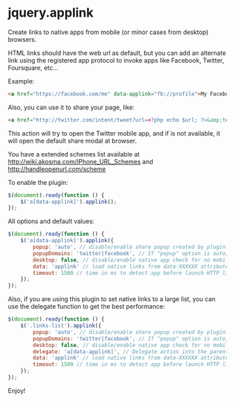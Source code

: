 jquery.applink
==============

Create links to native apps from mobile (or minor cases from desktop) browsers.

HTML links should have the web url as default, but you can add an alternate link using the registered app protocol to invoke apps like Facebook, Twitter, Foursquare, etc...

Example:

```html
<a href="https://facebook.com/me" data-applink="fb://profile">My Facebook Profile</a>
```

Also, you can use it to share your page, like:

```html
<a href="http://twitter.com/intent/tweet?url=<?php echo $url; ?>&amp;text=<?php echo urlencode($text); ?>" data-applink="twitter://post?url=<?php echo $url; ?>&amp;text=<?php echo urlencode($text); ?>">Share My Web in Twitter</a>
```

This action will try to open the Twitter mobile app, and if is not available, it will open the default share modal at browser.

You have a extended schemes list available at http://wiki.akosma.com/IPhone_URL_Schemes and http://handleopenurl.com/scheme

To enable the plugin:

```javascript
$(document).ready(function () {
    $('a[data-applink]').applink();
});
```

All options and default values:

```javascript
$(document).ready(function () {
    $('a[data-applink]').applink({
        popup: 'auto', // disable/enable share popup created by plugin. If auto, only will be enabled to popupDomains domains
        popupDomains: 'twitter|facebook', // If "popup" option is auto, it will check this domains to open a domain or redirect to page
        desktop: false, // disable/enable native app check for no mobile devices
        data: 'applink' // load native links from data-XXXXXX attribute,
        timeout: 1500 // time in ms to detect app before launch HTTP link (only when is mobile and desktop is false)
    });
});
```

Also, if you are using this plugin to set native links to a large list, you can use the delegate function to get the best performance:

```javascript
$(document).ready(function () {
    $('.links-list').applink({
        popup: 'auto', // disable/enable share popup created by plugin. If auto, only will be enabled to popupDomains domains
        popupDomains: 'twitter|facebook', // If "popup" option is auto, it will check this domains to open a domain or redirect to page
        desktop: false, // disable/enable native app check for no mobile devices
        delegate: 'a[data-applink]', // Delegate action into the parent element (default is null)
        data: 'applink' // load native links from data-XXXXXX attribute,
        timeout: 1500 // time in ms to detect app before launch HTTP link (only when is mobile and desktop is false)
    });
});
```

Enjoy!
